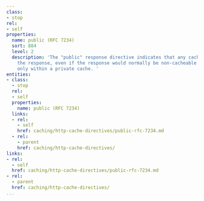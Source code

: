 ```yaml
---
class:
- stop
rel:
- self
properties:
  name: public (RFC 7234)
  sort: 884
  level: 2
  description: 'The "public" response directive indicates that any cache MAY store
    the response, even if the response would normally be non-cacheable or cacheable
    only within a private cache. '
entities:
- class:
  - stop
  rel:
  - self
  properties:
    name: public (RFC 7234)
  links:
  - rel:
    - self
    href: caching/http-cache-directives/public-rfc-7234.md
  - rel:
    - parent
    href: caching/http-cache-directives/
links:
- rel:
  - self
  href: caching/http-cache-directives/public-rfc-7234.md
- rel:
  - parent
  href: caching/http-cache-directives/
...
```

